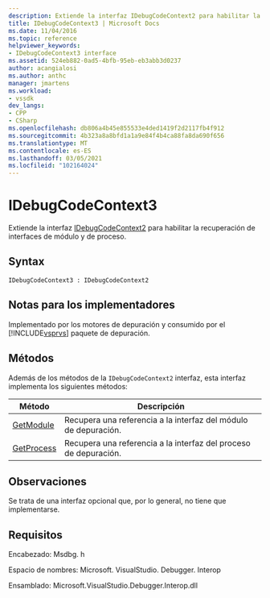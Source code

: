 ```yaml
---
description: Extiende la interfaz IDebugCodeContext2 para habilitar la recuperación de interfaces de módulo y de proceso.
title: IDebugCodeContext3 | Microsoft Docs
ms.date: 11/04/2016
ms.topic: reference
helpviewer_keywords:
- IDebugCodeContext3 interface
ms.assetid: 524eb882-0ad5-4bfb-95eb-eb3abb3d0237
author: acangialosi
ms.author: anthc
manager: jmartens
ms.workload:
- vssdk
dev_langs:
- CPP
- CSharp
ms.openlocfilehash: db806a4b45e855533e4ded1419f2d2117fb4f912
ms.sourcegitcommit: 4b323a8a8bfd1a1a9e84f4b4ca88fa8da690f656
ms.translationtype: MT
ms.contentlocale: es-ES
ms.lasthandoff: 03/05/2021
ms.locfileid: "102164024"
---
```

# <a name="idebugcodecontext3"></a>IDebugCodeContext3
Extiende la interfaz [IDebugCodeContext2](../../../extensibility/debugger/reference/idebugcodecontext2.md) para habilitar la recuperación de interfaces de módulo y de proceso.

## <a name="syntax"></a>Syntax

```
IDebugCodeContext3 : IDebugCodeContext2
```

## <a name="notes-for-implementers"></a>Notas para los implementadores
 Implementado por los motores de depuración y consumido por el [!INCLUDE[vsprvs](../../../code-quality/includes/vsprvs_md.md)] paquete de depuración.

## <a name="methods"></a>Métodos
 Además de los métodos de la `IDebugCodeContext2` interfaz, esta interfaz implementa los siguientes métodos:

|Método|Descripción|
|------------|-----------------|
|[GetModule](../../../extensibility/debugger/reference/idebugcodecontext3-getmodule.md)|Recupera una referencia a la interfaz del módulo de depuración.|
|[GetProcess](../../../extensibility/debugger/reference/idebugcodecontext3-getprocess.md)|Recupera una referencia a la interfaz del proceso de depuración.|

## <a name="remarks"></a>Observaciones
 Se trata de una interfaz opcional que, por lo general, no tiene que implementarse.

## <a name="requirements"></a>Requisitos
 Encabezado: Msdbg. h

 Espacio de nombres: Microsoft. VisualStudio. Debugger. Interop

 Ensamblado: Microsoft.VisualStudio.Debugger.Interop.dll
